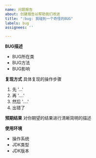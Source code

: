 ```yaml
---
name: 问题报告
about: 创建报告以帮助我们改进
title: ":bug: 我碰到一个奇怪的BUG"
labels: bug
assignees: ''

---
```


**BUG描述**
 - BUG所在类
 - BUG方法
 - BUG影响

**复现方式**
具体复现的操作步骤
1. 先 '...'
2. 再 '....'
3. 然后 '....'
4. 出错了

**预期结果**
对你期望的结果进行清晰简明的描述

**使用环境**
 - 操作系统
 - JDK类型
 - JDK版本
